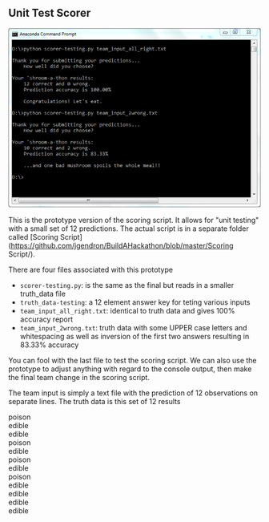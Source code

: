 ## Unit Test Scorer

![screenshot](console_output.png)

This is the prototype version of the scoring script. It allows for "unit testing" with a small set of 12 predictions. The actual script is in a separate folder called [Scoring Script](https://github.com/jgendron/BuildAHackathon/blob/master/Scoring Script/).

There are four files associated with this prototype

* `scorer-testing.py`: is the same as the final but reads in a smaller truth_data file
* `truth_data-testing`: a 12 element answer key for teting various inputs
* `team_input_all_right.txt`: identical to truth data and gives 100% accuracy report
* `team_input_2wrong.txt`: truth data with some UPPER case letters and whitespacing as well as inversion of the first two answers resulting in 83.33% accuracy

You can fool with the last file to test the scoring script.  We can also use the prototype to adjust anything with regard to the console output, then make the final team change in the scoring script.

The team input is simply a text file with the prediction of 12 observations on separate lines. The truth data is this set of 12 results

poison  
edible  
edible  
poison  
edible  
poison  
edible  
poison  
edible  
edible  
edible  
edible  
